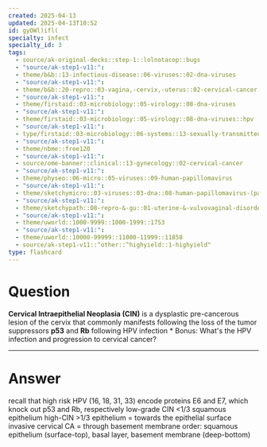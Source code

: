 ```yaml
---
created: 2025-04-13
updated: 2025-04-13T10:52
id: gyOWl)ifl(
specialty: infect
specialty_id: 3
tags:
  - source/ak-original-decks::step-1::lolnotacop::bugs
  - "source/ak-step1-v11:": 
  - theme/b&b::13-infectious-disease::06-viruses::02-dna-viruses
  - "source/ak-step1-v11:": 
  - theme/b&b::20-repro::03-vagina,-cervix,-uterus::02-cervical-cancer
  - "source/ak-step1-v11:": 
  - theme/firstaid::03-microbiology::05-virology::08-dna-viruses
  - "source/ak-step1-v11:": 
  - theme/firstaid::03-microbiology::05-virology::08-dna-viruses::hpv
  - "source/ak-step1-v11:": 
  - type/firstaid::03-microbiology::06-systems::13-sexually-transmitted-infections
  - "source/ak-step1-v11:": 
  - theme/nbme::free120
  - "source/ak-step1-v11:": 
  - source/ome-banner::clinical::13-gynecology::02-cervical-cancer
  - "source/ak-step1-v11:": 
  - theme/physeo::06-micro::05-viruses::09-human-papillomavirus
  - "source/ak-step1-v11:": 
  - theme/sketchymicro::03-viruses::03-dna::08-human-papillomavirus-(papillomaviridae)
  - "source/ak-step1-v11:": 
  - theme/sketchypath::08-repro-&-gu::01-uterine-&-vulvovaginal-disorders::02-cervical-neoplasia
  - "source/ak-step1-v11:": 
  - theme/uworld::1000-9999::1000-1999::1753
  - "source/ak-step1-v11:": 
  - theme/uworld::10000-99999::11000-11999::11858
  - source/ak-step1-v11::^other::^highyield::1-highyield"
type: flashcard
---
```


# Question
**Cervical Intraepithelial Neoplasia (CIN)** is a dysplastic pre-cancerous lesion of the cervix that commonly manifests following the loss of the tumor suppressors **p53** and **Rb** following HPV infection  * Bonus: What's the HPV infection and progression to cervical cancer?

---

# Answer
recall that high risk HPV (16, 18, 31, 33) encode proteins E6 and E7, which knock out p53 and Rb, respectively  low-grade CIN <1/3 squamous epithelium high-CIN  >1/3 epithelium = towards the epithelial surface invasive cervical CA = through basement membrane  order: squamous epithelium (surface-top), basal layer, basement membrane (deep-bottom)